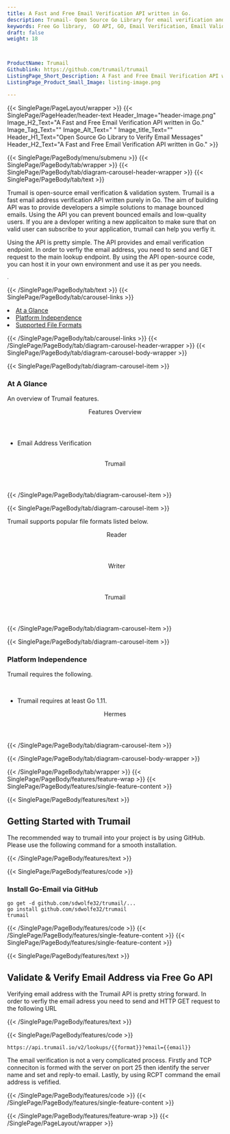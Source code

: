 ```yaml
---
title: A Fast and Free Email Verification API written in Go.
description: Trumail- Open Source Go Library for email verification and validation. 
keywords: Free Go library,  GO API, GO, Email Verification, Email Validation, Free email verification, Free email validation, Go email verification, Go email validation
draft: false
weight: 18



ProductName: Trumail
Githublink: https://github.com/trumail/trumail
ListingPage_Short_Description: A Fast and Free Email Verification API written in Go.
ListingPage_Product_Small_Image: listing-image.png 

---
```


{{< SinglePage/PageLayout/wrapper >}}
{{< SinglePage/PageHeader/header-text
Header_Image="header-image.png"
Image_H2_Text="A Fast and Free Email Verification API written in Go."
Image_Tag_Text=""
Image_Alt_Text=" "
Image_title_Text=""
Header_H1_Text="Open Source Go Library to Verify Email Messages"
Header_H2_Text="A Fast and Free Email Verification API written in Go." >}}

{{< SinglePage/PageBody/menu/submenu >}}
{{< SinglePage/PageBody/tab/wrapper >}}
{{< SinglePage/PageBody/tab/diagram-carousel-header-wrapper >}}
{{< SinglePage/PageBody/tab/text >}}



<p>Trumail is open-source email verification & validation system. Trumail is a fast email address verification API written purely in Go. The aim of building API was to provide developers a simple solutions to manage bounced emails. Using the API you can prevent bounced emails and low-quality users. If you are a devloper writing a new applicaiton to make sure that on valid user can subscribe to your application, trumail can help you verfiy it.</p>
<p>Using the API is pretty simple. The API provides and email verification endpoint. In order to verfiy the email address, you need to send and GET request to the main lookup endpoint. By using the API open-source code, you can host it in your own environment and use it as per you needs.</p>
<p><span style="font-size: 12.16px;">. </span></p>

{{< /SinglePage/PageBody/tab/text >}}
{{< SinglePage/PageBody/tab/carousel-links >}}

<li data-target="#diagramcarousel" data-slide-to="0"><a href="#">At a Glance</a></li>
<li data-target="#diagramcarousel" data-slide-to="2"><a href="#">Platform Independence</a></li>
<li data-target="#diagramcarousel" data-slide-to="1"><a class="activetab" href="#">Supported File Formats</a></li>


{{< /SinglePage/PageBody/tab/carousel-links >}}
{{< /SinglePage/PageBody/tab/diagram-carousel-header-wrapper >}}
{{< SinglePage/PageBody/tab/diagram-carousel-body-wrapper >}}

{{< SinglePage/PageBody/tab/diagram-carousel-item >}}
<h3>At A Glance</h3>
<p>An overview of Trumail features.</p>
<div class="diagram1 d1-poi">
<div class="d1-row">
<div class="d1-col d1-left"><header>Features Overview</header>
<ul>
<li>Email Address Verification</li>
</ul>
</div>
<!--/left -->
<div class="d1-col d1-right"> </div>
</div>
<div class="d1-logo" style="border: none;"><header>Trumail</header><footer><small></small></footer></div>
<!--/logo--></div>
<!--/diagram1-->
{{< /SinglePage/PageBody/tab/diagram-carousel-item >}}

{{< SinglePage/PageBody/tab/diagram-carousel-item >}}
<p>Trumail supports popular file formats listed below.</p>
<div class="diagram1 d2  d1-poi">
<div class="d1-row">
<div class="d1-col d1-left"><header><i class="fa fa-arrows-v "> </i> Reader</header></div>
<!--/left-->
<div class="d1-col d1-right"><header><i class="fa  fa-long-arrow-down"> </i> Writer</header></div>
<!--/right--></div>
<!--/row-->
<div class="d1-logo" style="border: none;"><header>Trumail</header><footer><small></small></footer></div>
<!--/logo--></div>
<!--/diagram2-->
{{< /SinglePage/PageBody/tab/diagram-carousel-item >}}

{{< SinglePage/PageBody/tab/diagram-carousel-item >}}
<h3>Platform Independence</h3>
<p>Trumail requires the following.</p>
<div class="diagram1 d1-poi">
<div class="d1-row">
<div class="d1-col d1-left"> </div>
<div class="d1-col d1-right">
<ul>
<li>Trumail requires at least Go 1.11.</li>
</ul>
</div>
</div>
<!--/row-->
<div class="d1-logo" style="border: none;"><header>Hermes</header><footer><small></small></footer></div>
<!--/logo--></div>
<!--/diagram2 -->
{{< /SinglePage/PageBody/tab/diagram-carousel-item >}}

{{< /SinglePage/PageBody/tab/diagram-carousel-body-wrapper >}}

{{< /SinglePage/PageBody/tab/wrapper >}}
{{< SinglePage/PageBody/features/feature-wrap >}}
{{< SinglePage/PageBody/features/single-feature-content >}}

{{< SinglePage/PageBody/features/text >}}
<h2 class="h2title">Getting Started with Trumail</h2>
<p>The recommended way to trumail into your project is by using GitHub. Please use the following command for a smooth installation.</p>
{{< /SinglePage/PageBody/features/text >}}

{{< SinglePage/PageBody/features/code >}}
<h3>Install Go-Email via GitHub</h3>
<pre><code class="html">go get -d github.com/sdwolfe32/trumail/...
go install github.com/sdwolfe32/trumail
trumail</code></pre>


{{< /SinglePage/PageBody/features/code >}}
{{< /SinglePage/PageBody/features/single-feature-content >}}
{{< SinglePage/PageBody/features/single-feature-content >}}

{{< SinglePage/PageBody/features/text >}}
<h2 class="h2title">Validate & Verify Email Address via Free Go API</h2>
<p>Verifying email address with the Trumail API is pretty string forward. In order to verfiy the email adress you need to send and HTTP GET request to the following URL</p>
{{< /SinglePage/PageBody/features/text >}}

{{< SinglePage/PageBody/features/code >}}
<pre><code class="html">https://api.trumail.io/v2/lookups/{{format}}?email={{email}}</code></pre>

<p>The email verification is not a very complicated process. Firstly and TCP conneciton is formed with the server on port 25 then identify the server name and set and reply-to email. Lastly, by using RCPT command the email address is vefified.</p>

{{< /SinglePage/PageBody/features/code >}}
{{< /SinglePage/PageBody/features/single-feature-content >}}

{{< /SinglePage/PageBody/features/feature-wrap >}}
{{< /SinglePage/PageLayout/wrapper >}}